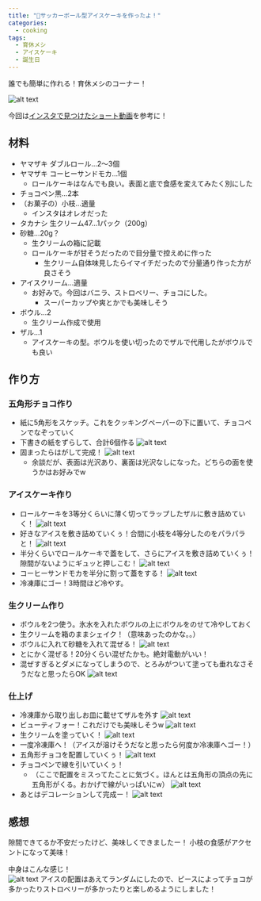 ```yaml
---
title: "🎂サッカーボール型アイスケーキを作ったよ！"
categories:
  - cooking
tags:
  - 育休メシ
  - アイスケーキ
  - 誕生日
---
```


誰でも簡単に作れる！育休メシのコーナー！

![alt text](/assets/images/20241013/image-14.png)

今回は[インスタで見つけたショート動画](https://images.app.goo.gl/TJBayPDbQaBvjxKi9)を参考に！


## 材料

- ヤマザキ ダブルロール…2〜3個
- ヤマザキ コーヒーサンドモカ…1個
    - ロールケーキはなんでも良い。表面と底で食感を変えてみたく別にした
- チョコペン黒…2本
- （お菓子の）小枝…適量
    - インスタはオレオだった
- タカナシ 生クリーム47…1パック（200g）
- 砂糖…20g？
    - 生クリームの箱に記載
    - ロールケーキが甘そうだったので目分量で控えめに作った
        - 生クリーム自体味見したらイマイチだったので分量通り作った方が良さそう
- アイスクリーム…適量
    - お好みで。今回はバニラ、ストロベリー、チョコにした。
        - スーパーカップや爽とかでも美味しそう
- ボウル…2
    - 生クリーム作成で使用
- ザル…1
    - アイスケーキの型。ボウルを使い切ったのでザルで代用したがボウルでも良い

## 作り方

### 五角形チョコ作り
- 紙に5角形をスケッチ。これをクッキングペーパーの下に置いて、チョコペンでなぞっていく
- 下書きの紙をずらして、合計6個作る
![alt text](/assets/images/20241013/image-15.png)
- 固まったらはがして完成！
![alt text](/assets/images/20241013/image-4.png)
    - 余談だが、表面は光沢あり、裏面は光沢なしになった。どちらの面を使うかはお好みでw

### アイスケーキ作り
- ロールケーキを3等分くらいに薄く切ってラップしたザルに敷き詰めていく！
![alt text](/assets/images/20241013/image.png)
- 好きなアイスを敷き詰めていくぅ！合間に小枝を4等分したのをパラパラと！
![alt text](/assets/images/20241013/image-1.png)
- 半分くらいでロールケーキで蓋をして、さらにアイスを敷き詰めていくぅ！隙間がないようにギュッと押しこむ！
![alt text](/assets/images/20241013/image-2.png)
- コーヒーサンドモカを半分に割って蓋をする！
![alt text](/assets/images/20241013/image-3.png)
- 冷凍庫にゴー！3時間ほど冷やす。

### 生クリーム作り
- ボウルを2つ使う。氷水を入れたボウルの上にボウルをのせて冷やしておく
- 生クリームを箱のままシェイク！（意味あったのかな。。）
- ボウルに入れて砂糖を入れて混ぜる！
![alt text](/assets/images/20241013/image-6.png)
- とにかく混ぜる！20分くらい混ぜたかも。絶対電動がいい！
- 混ぜすぎるとダメになってしまうので、とろみがついて塗っても垂れなさそうだなと思ったらOK
![alt text](/assets/images/20241013/image-7.png)

### 仕上げ
- 冷凍庫から取り出しお皿に載せてザルを外す
![alt text](/assets/images/20241013/image-8.png)
- ビューティフォー！これだけでも美味しそうw
![alt text](/assets/images/20241013/image-9.png)
- 生クリームを塗っていく！
![alt text](/assets/images/20241013/image-10.png)
- 一度冷凍庫へ！（アイスが溶けそうだなと思ったら何度か冷凍庫へゴー！）
- 五角形チョコを配置していくぅ！
![alt text](/assets/images/20241013/image-11.png)
- チョコペンで線を引いていくぅ！
    - （ここで配置をミスってたことに気づく。ほんとは五角形の頂点の先に五角形がくる。おかげで線がいっぱいにw）
![alt text](/assets/images/20241013/image-12.png)
- あとはデコレーションして完成ー！
![alt text](/assets/images/20241013/image-13.png)

## 感想

隙間できてるか不安だったけど、美味しくできましたー！
小枝の食感がアクセントになって美味！

中身はこんな感じ！  
![alt text](/assets/images/20241013/image-5.png)
アイスの配置はあえてランダムにしたので、ピースによってチョコが多かったりストロベリーが多かったりと楽しめるようにしました！

